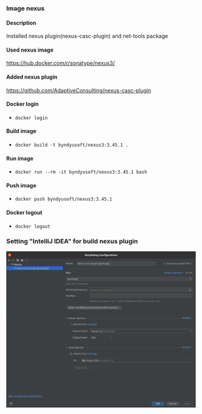 ### Image nexus

#### Description
Installed nexus plugin(nexus-casc-plugin) and net-tools package

#### Used nexus image
https://hub.docker.com/r/sonatype/nexus3/

#### Added nexus plugin
https://github.com/AdaptiveConsulting/nexus-casc-plugin

#### Docker login
- `docker login`

#### Build image
- `docker build -t byndyusoft/nexus3:3.45.1 .`

#### Run image
- `docker run --rm -it byndyusoft/nexus3:3.45.1 bash`

#### Push image
- `docker push byndyusoft/nexus3:3.45.1`

#### Docker logout
- `docker logout`

### Setting "IntelliJ IDEA" for build nexus plugin
![](docs/setting_build.png)